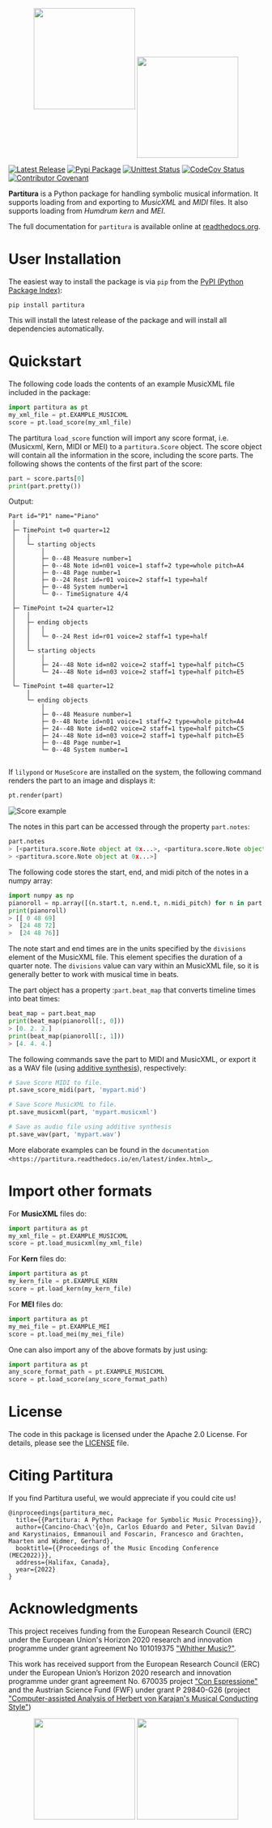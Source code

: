 [//]: # (<p align="center"> )

[//]: # (<img src="./partitura/assets/partitura_logo_final.jpg" height="200">)

[//]: # (</p>)
<p align="center">
    <img src="partitura/assets/partitura_logo_black.png#gh-light-mode-only" height="200">
    <img align="center" src="./partitura/assets/partitura_logo_white.png#gh-dark-mode-only" height="200">
</p>

[![Latest Release](https://img.shields.io/github/v/release/cpjku/partitura)](https://github.com/cpjku/partitura/releases)
[![Pypi Package](https://badge.fury.io/py/partitura.svg)](https://badge.fury.io/py/partitura)
[![Unittest Status](https://github.com/CPJKU/partitura/workflows/Partitura%20Unittests/badge.svg)](https://github.com/CPJKU/partitura/actions?query=workflow%3A%22Partitura+Unittests%22)
[![CodeCov Status](https://codecov.io/gh/CPJKU/partitura/branch/develop/graph/badge.svg?token=mnZ234sGSA)](https://codecov.io/gh/CPJKU/partitura)
[![Contributor Covenant](https://img.shields.io/badge/Contributor%20Covenant-2.1-4baaaa.svg)](CODE_OF_CONDUCT.md)



**Partitura** is a Python package for handling symbolic musical information. It
supports loading from and exporting to *MusicXML* and *MIDI* files. It also supports loading from _Humdrum *kern*_ and *MEI*.

The full documentation for `partitura` is available online at [readthedocs.org](https://partitura.readthedocs.io/en/latest/index.html).

User Installation
==========

The easiest way to install the package is via `pip` from the [PyPI (Python
Package Index)](https://pypi.python.org/pypi>):
```shell
pip install partitura
```
This will install the latest release of the package and will install all dependencies automatically.


Quickstart
==========

The following code loads the contents of an example MusicXML file included in
the package:
```python
import partitura as pt
my_xml_file = pt.EXAMPLE_MUSICXML
score = pt.load_score(my_xml_file)
```
The partitura `load_score` function will import any score format, i.e. (Musicxml, Kern, MIDI or MEI) to a `partitura.Score` object.
The score object will contain all the information in the score, including the score parts.
The following shows the contents of the first part of the score:

```python
part = score.parts[0]
print(part.pretty())
```
Output:
```shell
Part id="P1" name="Piano"
 │
 ├─ TimePoint t=0 quarter=12
 │   │
 │   └─ starting objects
 │       │
 │       ├─ 0--48 Measure number=1
 │       ├─ 0--48 Note id=n01 voice=1 staff=2 type=whole pitch=A4
 │       ├─ 0--48 Page number=1
 │       ├─ 0--24 Rest id=r01 voice=2 staff=1 type=half
 │       ├─ 0--48 System number=1
 │       └─ 0-- TimeSignature 4/4
 │
 ├─ TimePoint t=24 quarter=12
 │   │
 │   ├─ ending objects
 │   │   │
 │   │   └─ 0--24 Rest id=r01 voice=2 staff=1 type=half
 │   │
 │   └─ starting objects
 │       │
 │       ├─ 24--48 Note id=n02 voice=2 staff=1 type=half pitch=C5
 │       └─ 24--48 Note id=n03 voice=2 staff=1 type=half pitch=E5
 │
 └─ TimePoint t=48 quarter=12
     │
     └─ ending objects
         │
         ├─ 0--48 Measure number=1
         ├─ 0--48 Note id=n01 voice=1 staff=2 type=whole pitch=A4
         ├─ 24--48 Note id=n02 voice=2 staff=1 type=half pitch=C5
         ├─ 24--48 Note id=n03 voice=2 staff=1 type=half pitch=E5
         ├─ 0--48 Page number=1
         └─ 0--48 System number=1
  
```
If `lilypond` or `MuseScore` are installed on the system, the following command
renders the part to an image and displays it:

```python
pt.render(part)
```
![Score example](https://raw.githubusercontent.com/CPJKU/partitura/main/docs/source/images/score_example.png)


The notes in this part can be accessed through the property
`part.notes`:

```python
part.notes
> [<partitura.score.Note object at 0x...>, <partitura.score.Note object at 0x...>, 
> <partitura.score.Note object at 0x...>]

```


The following code stores the start, end, and midi pitch of the notes in a numpy
array:

```python
import numpy as np
pianoroll = np.array([(n.start.t, n.end.t, n.midi_pitch) for n in part.notes])
print(pianoroll)
> [[ 0 48 69]
>  [24 48 72]
>  [24 48 76]]
```


The note start and end times are in the units specified by the
`divisions` element of the MusicXML file. This element specifies the
duration of a quarter note. The `divisions` value can vary within an
MusicXML file, so it is generally better to work with musical time in
beats.

The part object has a property :`part.beat_map` that converts timeline
times into beat times:

```python
beat_map = part.beat_map
print(beat_map(pianoroll[:, 0]))
> [0. 2. 2.]
print(beat_map(pianoroll[:, 1]))
> [4. 4. 4.]
```


The following commands save the part to MIDI and MusicXML, or export it as a WAV file (using [additive synthesis](https://en.wikipedia.org/wiki/Additive_synthesis)), respectively:

```python
# Save Score MIDI to file.
pt.save_score_midi(part, 'mypart.mid')

# Save Score MusicXML to file.
pt.save_musicxml(part, 'mypart.musicxml')

# Save as audio file using additive synthesis
pt.save_wav(part, 'mypart.wav')
```


More elaborate examples can be found in the `documentation
<https://partitura.readthedocs.io/en/latest/index.html>`_.

Import other formats
====================
For **MusicXML** files do:

```python
import partitura as pt
my_xml_file = pt.EXAMPLE_MUSICXML
score = pt.load_musicxml(my_xml_file)
```

For **Kern** files do:

```python
import partitura as pt
my_kern_file = pt.EXAMPLE_KERN
score = pt.load_kern(my_kern_file)
```

For **MEI** files do:

```python
import partitura as pt
my_mei_file = pt.EXAMPLE_MEI
score = pt.load_mei(my_mei_file)
```


One can also import any of the above formats by just using:

```python
import partitura as pt
any_score_format_path = pt.EXAMPLE_MUSICXML
score = pt.load_score(any_score_format_path)
```


License
=======

The code in this package is licensed under the Apache 2.0 License. For details,
please see the [LICENSE](LICENSE) file.


Citing Partitura
================

If you find Partitura useful, we would appreciate if you could cite us!

```
@inproceedings{partitura_mec,
  title={{Partitura: A Python Package for Symbolic Music Processing}},
  author={Cancino-Chac\'{o}n, Carlos Eduardo and Peter, Silvan David and Karystinaios, Emmanouil and Foscarin, Francesco and Grachten, Maarten and Widmer, Gerhard},
  booktitle={{Proceedings of the Music Encoding Conference (MEC2022)}},
  address={Halifax, Canada},
  year={2022}
}
```

[//]: # (    | `Grachten, M. <https://maarten.grachten.eu>`__, `Cancino-Chacón, C. <http://www.carloscancinochacon.com>`__ and `Gadermaier, T. <https://www.jku.at/en/institute-of-computational-perception/about-us/people/thassilo-gadermaier/>`__)

[//]: # (    | "`partitura: A Python Package for Handling Symbolic Musical Data <http://carloscancinochacon.com/documents/extended_abstracts/GrachtenEtAl-ISMIR2019-LBD-ext-abstract.pdf>`__\ ".)

[//]: # (    | Late Breaking/Demo Session at the 20th International Society for)

[//]: # (    Music Information Retrieval Conference, Delft, The Netherlands,)

[//]: # (    2019.)



Acknowledgments
===============

This project receives funding from the European Research Council (ERC) under 
the European Union's Horizon 2020 research and innovation programme under grant 
agreement No 101019375 ["Whither Music?"](https://www.jku.at/en/institute-of-computational-perception/research/projects/whither-music/).



This work has received support from the European Research Council (ERC) under
the European Union’s Horizon 2020 research and innovation programme under grant
agreement No. 670035 project ["Con Espressione"](https://www.jku.at/en/institute-of-computational-perception/research/projects/con-espressione/)
and the Austrian Science Fund (FWF) under grant P 29840-G26 (project
["Computer-assisted Analysis of Herbert von Karajan's Musical Conducting Style"](https://karajan-research.org/programs/musical-interpretation-karajan))
<p align="center">
    <img src="docs/source/images/aknowledge_logo.png#gh-light-mode-only" height="200">
    <img src="docs/source/images/aknowledge_logo_negative.png#gh-dark-mode-only" height="200">
</p>

[//]: # ()
[//]: # (.. image:: https://raw.githubusercontent.com/CPJKU/partitura/master/docs/images/erc_fwf_logos.jpg)

[//]: # (   :width: 600 px)

[//]: # (   :scale: 1%)

[//]: # (   :align: center)
